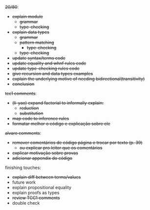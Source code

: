~~20/80~~:
- ~~explain module~~
  - ~~grammar~~
  - ~~type-checking~~
- ~~explain data types~~
  - ~~grammar~~
  - ~~pattern matching~~
    - ~~type-checking~~
  - ~~type-checking~~
- ~~update syntax/terms code~~
- ~~update equality and whnf rules code~~
- ~~update type-checking rules code~~
- ~~give recursion and data types examples~~
- ~~explain the underlying motive of needing bidirectional(transitivity)~~
- ~~conclusion~~

~~tcc1 comments~~:
- ~~(li-yao) expand factorial to informally explain:~~
  - ~~reduction~~
  - ~~substitution~~
- ~~map code to inference rules~~
- ~~formatar melhor o código e explicação sobre ele~~

~~alvaro comments~~:
- ~~remover comentários de código página e trocar por texto (p. 39)~~
  - ~~ou explicar pro leitor que os comentários~~
- ~~explicar motivação sobre provas~~
- ~~adicionar appendix do código~~

finishing touches:
- ~~explain diff between terms/values~~
- future work
- explain propositional equality
- explain proofs as types
- ~~review TCC1 comments~~
- double check


